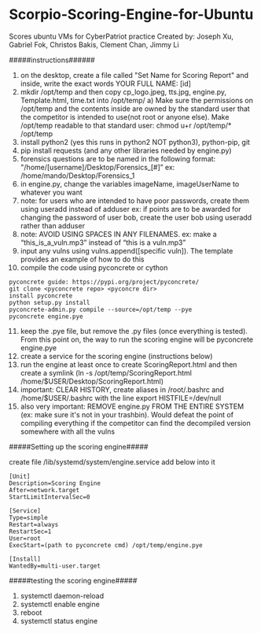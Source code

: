 # Scorpio-Scoring-Engine-for-Ubuntu
Scores ubuntu VMs for CyberPatriot practice
Created by: Joseph Xu, Gabriel Fok, Christos Bakis, Clement Chan, Jimmy Li

#####instructions######
1) on the desktop, create a file called "Set Name for Scoring Report" and inside, write the exact words YOUR FULL NAME: [id]
2) mkdir /opt/temp and then copy cp_logo.jpeg, tts.jpg, engine.py, Template.html, time.txt into /opt/temp/
	a) Make sure the permissions on /opt/temp and the contents inside are owned by the standard user that the competitor is intended to use(not root or anyone else). Make /opt/temp readable to that standard user: chmod u+r /opt/temp/* /opt/temp
3) install python2 (yes this runs in python2 NOT python3), python-pip, git
4) pip install requests (and any other libraries needed by engine.py)
5) forensics questions are to be named in the following format: "/home/[username]/Desktop/Forensics_[#]”
	ex: /home/mando/Desktop/Forensics_1 
6) in engine.py, change the variables imageName, imageUserName to whatever you want
7) note: for users who are intended to have poor passwords, create them using useradd instead of adduser
ex: if points are to be awarded for changing the password of user bob, create the user bob using useradd rather than adduser
8) note: AVOID USING SPACES IN ANY FILENAMES. 
	ex: make a “this_is_a_vuln.mp3” instead of “this is a vuln.mp3”
9) input any vulns using vulns.append([specific vuln]). The template provides an example of how to do this
10) compile the code using pyconcrete or cython
```
pyconcrete guide: https://pypi.org/project/pyconcrete/
git clone <pyconcrete repo> <pyconcre dir>	
install pyconcrete
python setup.py install
pyconcrete-admin.py compile --source=/opt/temp --pye
pyconcrete engine.pye
```

11) keep the .pye file, but remove the .py files (once everything is tested). From this point on, the way to run the scoring engine will be pyconcrete engine.pye
12) create a service for the scoring engine (instructions below)
13) run the engine at least once to create ScoringReport.html and then create a symlink (ln -s /opt/temp/ScoringReport.html /home/$USER/Desktop/ScoringReport.html)
14) important: CLEAR HISTORY, create aliases in /root/.bashrc and /home/$USER/.bashrc with the line export HISTFILE=/dev/null
15) also very important: REMOVE engine.py FROM THE ENTIRE SYSTEM (ex: make sure it's not in your trashbin). Would defeat the point of compiling everything if the competitor can find the decompiled version somewhere with all the vulns

#####Setting up the scoring engine#####

create file /lib/systemd/system/engine.service
add below into it 
```
[Unit]
Description=Scoring Engine
After=network.target
StartLimitIntervalSec=0

[Service]
Type=simple
Restart=always
RestartSec=1
User=root
ExecStart=(path to pyconcrete cmd) /opt/temp/engine.pye

[Install]
WantedBy=multi-user.target
```
#####testing the scoring engine#####
1) systemctl daemon-reload
2) systemctl enable engine
3) reboot
4) systemctl status engine
